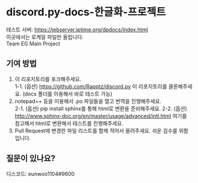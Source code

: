 # discord.py-docs-한글화-프로젝트
테스트 서버: https://jebserver.iptime.org/dpdocs/index.html  
이곳에서는 로케일 파일만 올립니다.  
Team EG Main Project  

## 기여 방법
1. 이 리포지토리를 포크해주세요.  
1-1. (옵션) https://github.com/Rapptz/discord.py 이 리포지토리를 클론해주세요. (docs 폴더를 이용해서 바로 테스트 가능)  
2. notepad++ 등을 이용해서 .po 파일들을 열고 번역을 진행해주세요.  
2-1. (옵션) pip install sphinx를 통해 html로 변환을 준비해주세요.
2-2. (옵션) http://www.sphinx-doc.org/en/master/usage/advanced/intl.html 여기를 참고해서 html로 변환해서 테스트를 진행해주세요.  
3. Pull Request에 변경한 파일 리스트를 함께 적어서 올려주세요. 쉬운 검수를 위함입니다.  

## 질문이 있나요?
디스코드: eunwoo1104#9600
